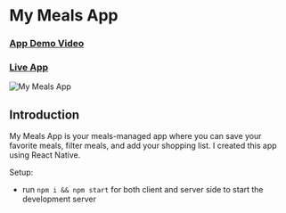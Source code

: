 # My Meals App

### [App Demo Video](https://www.flickr.com/photos/139079102@N04/52218987571/in/album-72177720300577458/)
### [Live App](https://expo.dev/@madurangaux/MyMealsApp?serviceType=classic&distribution=expo-go)

![My Meals App](https://i.ibb.co/M1R7Knr/My-Meals-App.jpg)

## Introduction
My Meals App is your meals-managed app where you can save your favorite meals, filter meals, and add your shopping list. I created this app using React Native.

Setup:
- run ```npm i && npm start``` for both client and server side to start the development server
